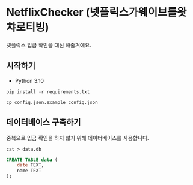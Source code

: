 # NetflixChecker (넷플릭스가웨이브를왓챠로티빙)

넷플릭스 입금 확인을 대신 해줄거에요.

## 시작하기

- Python 3.10

```shell
pip install -r requirements.txt
```

```shell
cp config.json.example config.json
```

## 데이터베이스 구축하기 

중복으로 입금 확인을 하지 않기 위해 데이터베이스를 사용합니다.

```shell
cat > data.db
```

```sql
CREATE TABLE data (
    date TEXT,
    name TEXT
);
```
